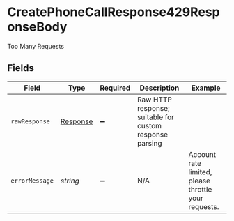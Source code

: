 # CreatePhoneCallResponse429ResponseBody

Too Many Requests


## Fields

| Field                                                                 | Type                                                                  | Required                                                              | Description                                                           | Example                                                               |
| --------------------------------------------------------------------- | --------------------------------------------------------------------- | --------------------------------------------------------------------- | --------------------------------------------------------------------- | --------------------------------------------------------------------- |
| `rawResponse`                                                         | [Response](https://developer.mozilla.org/en-US/docs/Web/API/Response) | :heavy_minus_sign:                                                    | Raw HTTP response; suitable for custom response parsing               |                                                                       |
| `errorMessage`                                                        | *string*                                                              | :heavy_minus_sign:                                                    | N/A                                                                   | Account rate limited, please throttle your requests.                  |